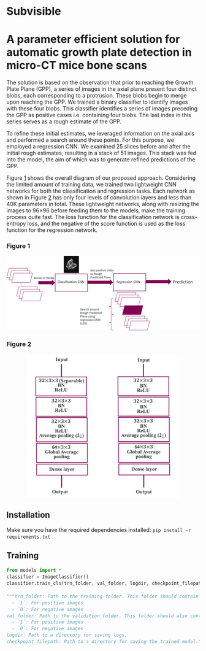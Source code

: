 # Subvisible

# A parameter efficient solution for automatic growth plate detection in micro-CT mice bone scans

The solution is based on the observation that prior to reaching the Growth Plate Plane (GPP), a series of images in the axial plane present four distinct blobs, each corresponding to a protrusion. These blobs begin to merge upon reaching the GPP. We trained a binary classifier to identify images with these four blobs. This classifier identifies a series of images preceding the GPP as positive cases i.e. containing four blobs. The last index in this series serves as a rough estimate of the GPP. 

To refine these initial estimates, we leveraged information on the axial axis and performed a search around these points. For this purpose, we employed a regression CNN. We examined 25 slices before and after the initial rough estimates, resulting in a stack of 51 images. This stack was fed into the model, the aim of which was to generate refined predictions of the GPP. 


Figure [1](#figure-1) shows the overall diagram of our proposed approach. Considering the limited amount of training data, we trained two lightweight CNN networks for both the classification and regression tasks. Each network as shown in Figure [2](#figure-2) has only four levels of convolution layers and less than 40K parameters in total. These lightweight networks, along with resizing the images to 96×96 before feeding them to the models, make the training process quite fast. The loss function for the classification network is cross-entropy loss, and the negative of the score function is used as the loss function for the regression network.



<a id="figure-1"></a>
### Figure 1
<p align="center">
  <img src="SV.png" alt="Figure 1" width="800"/>
</p>

<a id="figure-2"></a>
### Figure 2
<p align="center">
  <img src="SV_NetConfig.png" alt="Figure 2" width="400"/>
</p>


## Installation
Make sure you have the required dependencies installed:
`pip install -r requirements.txt`

## Training

``` python
from models import *
classifier = ImageClassifier()
classifier.train_cls(trn_folder, val_folder, logdir, checkpoint_filepath)

"""trn_folder: Path to the training folder. This folder should contain two subfolders: 
  - `1`: For positive images
  - `0`: For negative images
val_folder: Path to the validation folder. This folder should also contain two subfolders:
  - `1`: For positive images
  - `0`: For negative images
logdir: Path to a directory for saving logs.
checkpoint_filepath: Path to a directory for saving the trained model."""

